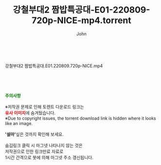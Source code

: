 ﻿---
layout: post
title:  "강철부대2 짬밥특공대-E01-220809-720p-NICE-mp4.torrent"
author: John
categories: [ 방송/음악 ]
tags: [  ]
image:  
description: "강철부대2 짬밥특공대-E01-220809-720p-NICE-mp4 torrent 정보 공유"
toc: true
toc_sticky: true
---

<br>
<div class="view-img">
<a class="view_image" href="https://torrentmobile60.com/bbs/view_image.php?fn=%2Fdata%2Ffile%2Fmusic%2F3735182707_Qtfs0ieE_beed7926190873f7063efa6a90c66dc5724d4319.jpg" target="_blank"><img alt="" class="img-tag" content="https://torrentmobile60.com/data/file/music/3735182707_Qtfs0ieE_beed7926190873f7063efa6a90c66dc5724d4319.jpg" itemprop="image" src="https://torrentmobile60.com/data/file/music/3735182707_Qtfs0ieE_beed7926190873f7063efa6a90c66dc5724d4319.jpg"/></a></div><div class="view-content" itemprop="description">
<p>강철부대2 짬밥특공대.E01.220809.720p-NICE.mp4<br/></p> </div>
    
<br><br><br>
<p data-ke-size="size16"><b><span style="color: green;">주의사항</span></b><br /><br />※저작권 문제로 인해 토렌트 다운로드 링크는<br /><b><span style="color: red;">유사 이미지</span></b>에 숨겨뒀습니다.<br />※Due to copyright issues, the torrent download link is hidden where it looks like an image.<br /><br /><b>'설마'</b>싶은 것까지 확인해 보세요.<br /><br />숨김링크 클릭 시 마그넷 나타나지 않는 것은<br />저작권으로 인한 링크만료 자료로<br />1시간 간격으로 봇에 의해 마그넷 주소 갱신됩니다.</p>
